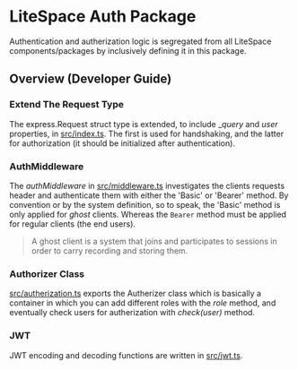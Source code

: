 # LiteSpace Auth Package

Authentication and autherization logic is segregated from all LiteSpace components/packages by inclusively defining it in this package.

## Overview (Developer Guide)

### Extend The Request Type

The express.Request struct type is extended, to include __query_ and _user_ properties, in [src/index.ts](./src/index.ts). The first is used for handshaking, and the latter for authorization (it should be initialized after authentication).

### AuthMiddleware

The _authMiddleware_ in [src/middleware.ts](./src/middleware.ts) investigates the clients requests header and authenticate them with either the 'Basic' or 'Bearer' method. By convention or by the system definition, so to speak, the 'Basic' method is only applied for _ghost_ clients. Whereas the `Bearer` method must be applied for regular clients (the end users).

> A ghost client is a system that joins and participates to sessions in order to carry recording and storing them.

### Authorizer Class

[src/autherization.ts](./src/authorization.ts) exports the Autherizer class which is basically a container in which you can add different roles with the _role_ method, and eventually check users for autherization with _check(user)_ method.

### JWT

JWT encoding and decoding functions are written in [src/jwt.ts](./src/jwt.ts).
